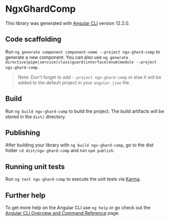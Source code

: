 # NgxGhardComp

This library was generated with [Angular CLI](https://github.com/angular/angular-cli) version 12.2.0.

## Code scaffolding

Run `ng generate component component-name --project ngx-ghard-comp` to generate a new component. You can also use `ng generate directive|pipe|service|class|guard|interface|enum|module --project ngx-ghard-comp`.
> Note: Don't forget to add `--project ngx-ghard-comp` or else it will be added to the default project in your `angular.json` file. 

## Build

Run `ng build ngx-ghard-comp` to build the project. The build artifacts will be stored in the `dist/` directory.

## Publishing

After building your library with `ng build ngx-ghard-comp`, go to the dist folder `cd dist/ngx-ghard-comp` and run `npm publish`.

## Running unit tests

Run `ng test ngx-ghard-comp` to execute the unit tests via [Karma](https://karma-runner.github.io).

## Further help

To get more help on the Angular CLI use `ng help` or go check out the [Angular CLI Overview and Command Reference](https://angular.io/cli) page.
